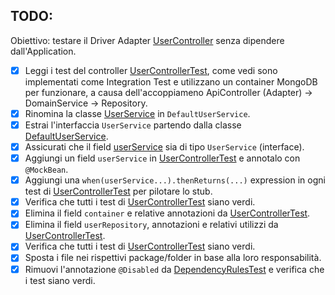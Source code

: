 ## TODO:

Obiettivo: testare il Driver Adapter [UserController](src/main/java/io/doubleloop/driverimplicit/UserController.java) senza dipendere dall'Application.

- [X] Leggi i test del
  controller [UserControllerTest](src/test/java/io/doubleloop/driverexplicit/UserControllerTest.java), come vedi sono
  implementati come Integration Test e utilizzano un container MongoDB per funzionare, a causa dell'accoppiameno
  ApiController (Adapter) -> DomainService -> Repository.
- [X] Rinomina la classe [UserService](src/main/java/io/doubleloop/driverexplicit/UserService.java) in
  `DefaultUserService`.
- [X] Estrai l'interfaccia `UserService` partendo
  dalla classe [DefaultUserService](src/main/java/io/doubleloop/driverexplicit/DefaultUserService.java).
- [X] Assicurati che il field [userService](src/main/java/io/doubleloop/driverexplicit/UserController.java#L16) sia
  di tipo `UserService` (interface).
- [X] Aggiungi un field `userService`
  in [UserControllerTest](src/test/java/io/doubleloop/driverexplicit/UserControllerTest.java) e annotalo con `@MockBean`.
- [X] Aggiungi una `when(userService...).thenReturns(...)` expression in ogni test
  di [UserControllerTest](src/test/java/io/doubleloop/driverexplicit/UserControllerTest.java) per pilotare lo stub.
- [X] Verifica che tutti i test
  di [UserControllerTest](src/test/java/io/doubleloop/driverexplicit/UserControllerTest.java) siano verdi.
- [X] Elimina il field `container` e relative annotazioni
  da [UserControllerTest](src/test/java/io/doubleloop/driverexplicit/UserControllerTest.java).
- [X] Elimina il field `userRepository`, annotazioni e relativi utilizzi
  da [UserControllerTest](src/test/java/io/doubleloop/driverexplicit/UserControllerTest.java).
- [X] Verifica che tutti i test
  di [UserControllerTest](src/test/java/io/doubleloop/driverexplicit/UserControllerTest.java) siano verdi.
- [X] Sposta i file nei rispettivi package/folder in base alla loro responsabilità.
- [X] Rimuovi l'annotazione `@Disabled`
  da [DependencyRulesTest](src/test/java/io/doubleloop/driverexplicit/DependencyRulesTest.java#L9) e
  verifica che i test siano verdi.
